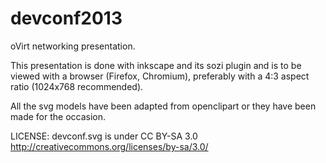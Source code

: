 devconf2013
===========

oVirt networking presentation.

This presentation is done with inkscape and its sozi plugin and is
to be viewed with a browser (Firefox, Chromium), preferably with a
4:3 aspect ratio (1024x768 recommended).

All the svg models have been adapted from openclipart or they have
been made for the occasion.


LICENSE: devconf.svg is under CC BY-SA 3.0
http://creativecommons.org/licenses/by-sa/3.0/
